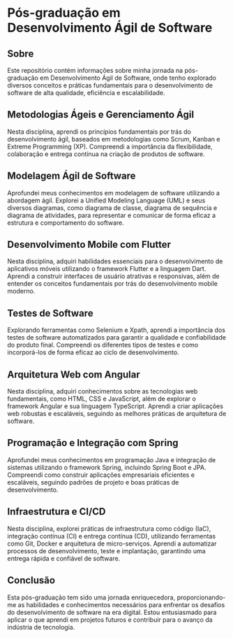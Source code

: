 # Pós-graduação em Desenvolvimento Ágil de Software

## Sobre

Este repositório contém informações sobre minha jornada na pós-graduação em Desenvolvimento Ágil de Software, onde tenho explorado diversos conceitos e práticas fundamentais para o desenvolvimento de software de alta qualidade, eficiência e escalabilidade.

## Metodologias Ágeis e Gerenciamento Ágil

Nesta disciplina, aprendi os princípios fundamentais por trás do desenvolvimento ágil, baseados em metodologias como Scrum, Kanban e Extreme Programming (XP). Compreendi a importância da flexibilidade, colaboração e entrega contínua na criação de produtos de software.

## Modelagem Ágil de Software

Aprofundei meus conhecimentos em modelagem de software utilizando a abordagem ágil. Explorei a Unified Modeling Language (UML) e seus diversos diagramas, como diagrama de classe, diagrama de sequência e diagrama de atividades, para representar e comunicar de forma eficaz a estrutura e comportamento do software.

## Desenvolvimento Mobile com Flutter

Nesta disciplina, adquiri habilidades essenciais para o desenvolvimento de aplicativos móveis utilizando o framework Flutter e a linguagem Dart. Aprendi a construir interfaces de usuário atrativas e responsivas, além de entender os conceitos fundamentais por trás do desenvolvimento mobile moderno.

## Testes de Software

Explorando ferramentas como Selenium e Xpath, aprendi a importância dos testes de software automatizados para garantir a qualidade e confiabilidade do produto final. Compreendi os diferentes tipos de testes e como incorporá-los de forma eficaz ao ciclo de desenvolvimento.

## Arquitetura Web com Angular

Nesta disciplina, adquiri conhecimentos sobre as tecnologias web fundamentais, como HTML, CSS e JavaScript, além de explorar o framework Angular e sua linguagem TypeScript. Aprendi a criar aplicações web robustas e escaláveis, seguindo as melhores práticas de arquitetura de software.

## Programação e Integração com Spring

Aprofundei meus conhecimentos em programação Java e integração de sistemas utilizando o framework Spring, incluindo Spring Boot e JPA. Compreendi como construir aplicações empresariais eficientes e escaláveis, seguindo padrões de projeto e boas práticas de desenvolvimento.

## Infraestrutura e CI/CD

Nesta disciplina, explorei práticas de infraestrutura como código (IaC), integração contínua (CI) e entrega contínua (CD), utilizando ferramentas como Git, Docker e arquitetura de micro-serviços. Aprendi a automatizar processos de desenvolvimento, teste e implantação, garantindo uma entrega rápida e confiável de software.

## Conclusão

Esta pós-graduação tem sido uma jornada enriquecedora, proporcionando-me as habilidades e conhecimentos necessários para enfrentar os desafios do desenvolvimento de software na era digital. Estou entusiasmado para aplicar o que aprendi em projetos futuros e contribuir para o avanço da indústria de tecnologia.
